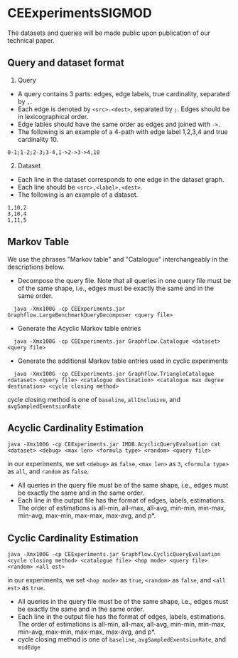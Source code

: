 # CEExperimentsSIGMOD

The datasets and queries will be made public upon publication of our technical paper.

## Query and dataset format

1. Query
  * A query contains 3 parts: edges, edge labels, true cardinality, separated by ```,```. 
  * Each edge is denoted by ```<src>-<dest>```, separated by ```;```. Edges should be in lexicographical order.
  * Edge lables should have the same order as edges and joined with ```->```.
  * The following is an example of a 4-path with edge label 1,2,3,4 and true cardinality 10.
  ```
  0-1;1-2;2-3;3-4,1->2->3->4,10
  ```

2. Dataset
  * Each line in the dataset corresponds to one edge in the dataset graph.
  * Each line should be ```<src>,<label>,<dest>```.
  * The following is an example of a dataset.
  ```
  1,10,2
  3,10,4
  1,11,5
  ```

## Markov Table
  We use the phrases "Markov table" and "Catalogue" interchangeably in the descriptions below.
* Decompose the query file. Note that all queries in one query file must be of the same shape, i.e., edges must be exactly the same and in the same order.
```
  java -Xmx100G -cp CEExperiments.jar Graphflow.LargeBenchmarkQueryDecomposer <query file>
```
* Generate the Acyclic Markov table entries
```
  java -Xmx100G -cp CEExperiments.jar Graphflow.Catalogue <dataset> <query file>
```
* Generate the additional Markov table entries used in cyclic experiments
```
  java -Xmx100G -cp CEExperiments.jar Graphflow.TriangleCatalogue <dataset> <query file> <catalogue destination> <catalogue max degree destination> <cycle closing method>
```
  cycle closing method is one of ```baseline```, ```allInclusive```, and ```avgSampledExentsionRate```
  
## Acyclic Cardinality Estimation
```
java -Xmx100G -cp CEExperiments.jar IMDB.AcyclicQueryEvaluation cat <dataset> <debug> <max len> <formula type> <random> <query file>
```
  in our experiments, we set ```<debug>``` as ```false```, ```<max len>``` as ```3```, ```<formula type>``` as ```all```, and ```random``` as ```false```.
* All queries in the query file must be of the same shape, i.e., edges must be exactly the same and in the same order.
* Each line in the output file has the format of edges, labels, estimations. The order of estimations is all-min, all-max, all-avg, min-min, min-max, min-avg, max-min, max-max, max-avg, and p*.

## Cyclic Cardinality Estimation
```
java -Xmx100G -cp CEExperiments.jar Graphflow.CyclicQueryEvaluation <cycle closing method> <catalogue file> <hop mode> <query file> <random> <all est>
```
  in our experiments, we set ```<hop mode>``` as ```true```, ```<random>``` as ```false```, and ```<all est>``` as ```true```.
* All queries in the query file must be of the same shape, i.e., edges must be exactly the same and in the same order.
* Each line in the output file has the format of edges, labels, estimations. The order of estimations is all-min, all-max, all-avg, min-min, min-max, min-avg, max-min, max-max, max-avg, and p*.
* cycle closing method is one of ```baseline```, ```avgSampledExentsionRate```, and ```midEdge```
